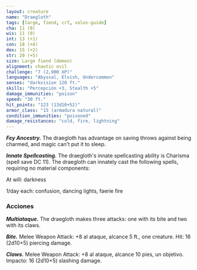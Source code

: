 ```yaml
---
layout: creature
name: "Draegloth"
tags: [large, fiend, cr7, volos-guide]
cha: 11 (0)
wis: 11 (0)
int: 13 (+1)
con: 18 (+4)
dex: 15 (+2)
str: 20 (+5)
size: Large fiend (demon)
alignment: chaotic evil
challenge: "7 (2,900 XP)"
languages: "Abyssal, Elvish, Undercommon"
senses: "darkvision 120 ft."
skills: "Percepción +3, Stealth +5"
damage_immunities: "poison"
speed: "30 ft."
hit_points: "123 (13d10+52)"
armor_class: "15 (armadura natural)"
condition_immunities: "poisoned"
damage_resistances: "cold, fire, lightning"
---
```


***Fey Ancestry.*** The draegloth has advantage on saving throws against being charmed, and magic can't put it to sleep.

***Innate Spellcasting.*** The draegloth's innate spellcasting ability is Charisma (spell save DC 11). The draegloth can innately cast the following spells, requiring no material components:

At will: darkness

1/day each: confusion, dancing lights, faerie fire

### Acciones

***Multiataque.*** The draegloth makes three attacks: one with its bite and two with its claws.

***Bite.*** Melee Weapon Attack: +8 al ataque, alcance 5 ft., one creature. Hit: 16 (2d10+5) piercing damage.

***Claws.*** Melee Weapon Attack: +8 al ataque, alcance 10 pies, un objetivo. Impacto: 16 (2d10+5) slashing damage.